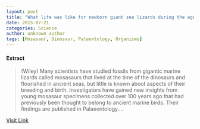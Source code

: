 ```yaml
---
layout: post
title: "What life was like for newborn giant sea lizards during the age of the dinosaur"
date: 2015-07-21
categories: Science
author: unknown author
tags: [Mosasaur, Dinosaur, Paleontology, Organisms]
---
```





#### Extract
>(Wiley) Many scientists have studied fossils from gigantic marine lizards called mosasaurs that lived at the time of the dinosaurs and flourished in ancient seas, but little is known about aspects of their breeding and birth. Investigators have gained new insights from young mosasaur specimens collected over 100 years ago that had previously been thought to belong to ancient marine birds. Their findings are published in Palaeontology....



[Visit Link](http://www.eurekalert.org/pub_releases/2015-04/w-wlw041015.php)


